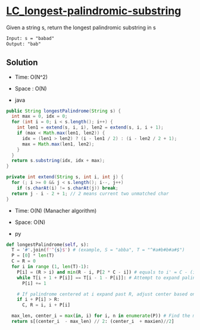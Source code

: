 # [LC_longest-palindromic-substring](https://leetcode.com/problems/longest-palindromic-substring)

Given a string s, return the longest palindromic substring in s

```txt
Input: s = "babad"
Output: "bab"

```

## Solution

* Time: O(N^2)
* Space : O(N)

* java

```java
public String longestPalindrome(String s) {
  int max = 0, idx = 0;
  for (int i = 0; i < s.length(); i++) {
    int len1 = extend(s, i, i), len2 = extend(s, i, i + 1);
    if (max < Math.max(len1, len2)) {
      idx = (len1 > len2) ? (i - len1 / 2) : (i - len2 / 2 + 1);
      max = Math.max(len1, len2);
    }
  }
  return s.substring(idx, idx + max);
}

private int extend(String s, int i, int j) {
  for (; i >= 0 && j < s.length(); i--, j++)
    if (s.charAt(i) != s.charAt(j)) break;
  return j - i - 2 + 1; // 2 means current two unmatched char
}
```

* Time: O(N) (Manacher algorithm)
* Space: O(N)

* py

```py
def longestPalindrome(self, s):
  T = '#'.join(f'^{s}$') # (example, S = "abba", T = "^#a#b#b#a#$")
  P = [0] * len(T)
  C = R = 0
  for i in range (1, len(T)-1):
    P[i] = (R > i) and min(R - i, P[2 * C - i]) # equals to i' = C - (i-C)
    while T[i + 1 + P[i]] == T[i - 1 - P[i]]: # Attempt to expand palindrome centered at i
      P[i] += 1

    # If palindrome centered at i expand past R, adjust center based on expanded palindrome.
    if i + P[i] > R:
      C, R = i, i + P[i]

  max_len, center_i = max(in, i) for i, n in enumerate(P)) # Find the maximum element in P
  return s[(center_i  - max_len) // 2: (center_i  + maxien)//2]
```
